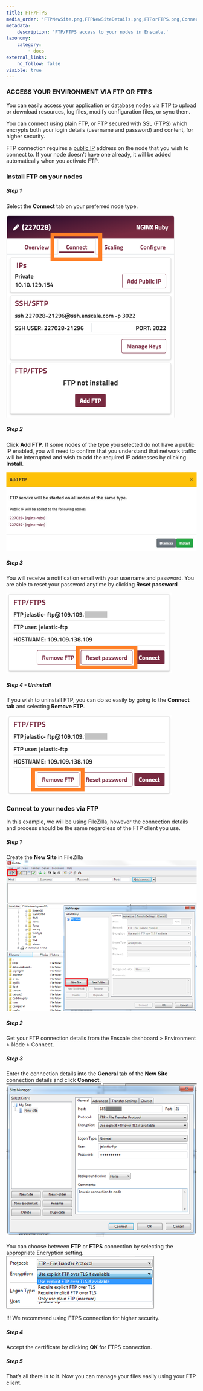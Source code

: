 ```yaml
---
title: FTP/FTPS
media_order: 'FTPNewSite.png,FTPNewSiteDetails.png,FTPorFTPS.png,Connect-tab-selected.png,FTP-confirm.JPG,FTP-remove.png,FTP-reset.png'
metadata:
    description: 'FTP/FTPS access to your nodes in Enscale.'
taxonomy:
    category:
        - docs
external_links:
    no_follow: false
visible: true
---
```


### ACCESS YOUR ENVIRONMENT VIA FTP OR FTPS

You can easily access your application or database nodes via FTP to upload or download resources, log files, modify configuration files, or sync them.

You can connect using plain FTP, or FTP secured with SSL (FTPS) which encrypts both your login details (username and password) and content, for higher security.

FTP connection requires a [public IP](/features/ip-addresses#using-a-public-ip-address) address on the node that you wish to connect to. If your node doesn’t have one already, it will be added automatically when you activate FTP.

### Install FTP on your nodes

##### Step 1

Select the **Connect** tab on your preferred node type.

![](Connect-tab-selected.png)

##### Step 2

Click **Add FTP**. If some nodes of the type you selected do not have a public IP enabled, you will need to confirm that you understand that network traffic will be interrupted and wish to add the required IP addresses by clicking **Install**.

![](FTP-confirm.JPG)

##### Step 3

You will receive a notification email with your username and password. You are able to reset your password anytime by clicking **Reset password**

![](FTP-reset.png)
##### Step 4 - Uninstall

If you wish to uninstall FTP, you can do so easily by going to the **Connect tab** and selecting **Remove FTP**.

![](FTP-remove.png)

### Connect to your nodes via FTP

In this example, we will be using FileZilla, however the connection details and process should be the same regardless of the FTP client you use.

##### Step 1
 
Create the **New Site** in FileZilla
![](FTPNewSite.png)

##### Step 2

Get your FTP connection details from the Enscale dashboard > Environment > Node > Connect.

##### Step 3

Enter the connection details into the **General** tab of the **New Site** connection details and click **Connect**.
![](FTPNewSiteDetails.png)

You can choose between **FTP** or **FTPS** connection by selecting the appropriate Encryption setting.
![](FTPorFTPS.png)

!!! We recommend using FTPS connection for higher security.

##### Step 4

Accept the certificate by clicking **OK** for FTPS connection.

##### Step 5

That’s all there is to it. Now you can manage your files easily using your FTP client.